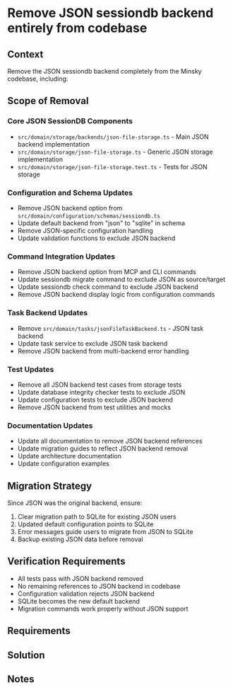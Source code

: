 # Remove JSON sessiondb backend entirely from codebase

## Context

Remove the JSON sessiondb backend completely from the Minsky codebase, including:

## Scope of Removal

### Core JSON SessionDB Components
- `src/domain/storage/backends/json-file-storage.ts` - Main JSON backend implementation
- `src/domain/storage/json-file-storage.ts` - Generic JSON storage implementation  
- `src/domain/storage/json-file-storage.test.ts` - Tests for JSON storage

### Configuration and Schema Updates
- Remove JSON backend option from `src/domain/configuration/schemas/sessiondb.ts`
- Update default backend from "json" to "sqlite" in schema
- Remove JSON-specific configuration handling
- Update validation functions to exclude JSON backend

### Command Integration Updates
- Remove JSON backend option from MCP and CLI commands
- Update sessiondb migrate command to exclude JSON as source/target
- Update sessiondb check command to exclude JSON backend
- Remove JSON backend display logic from configuration commands

### Task Backend Updates  
- Remove `src/domain/tasks/jsonFileTaskBackend.ts` - JSON task backend
- Update task service to exclude JSON task backend
- Remove JSON backend from multi-backend error handling

### Test Updates
- Remove all JSON backend test cases from storage tests
- Update database integrity checker tests to exclude JSON
- Update configuration tests to exclude JSON backend
- Remove JSON backend from test utilities and mocks

### Documentation Updates
- Update all documentation to remove JSON backend references
- Update migration guides to reflect JSON backend removal
- Update architecture documentation
- Update configuration examples

## Migration Strategy

Since JSON was the original backend, ensure:
1. Clear migration path to SQLite for existing JSON users
2. Updated default configuration points to SQLite
3. Error messages guide users to migrate from JSON to SQLite
4. Backup existing JSON data before removal

## Verification Requirements

- All tests pass with JSON backend removed
- No remaining references to JSON backend in codebase
- Configuration validation rejects JSON backend
- SQLite becomes the new default backend
- Migration commands work properly without JSON support

## Requirements

## Solution

## Notes
